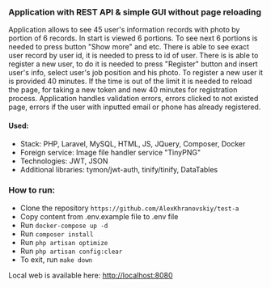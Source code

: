 ### Application with REST API & simple GUI without page reloading

Application allows to see 45 user's information records with photo by portion of 6 records. In start
is viewed 6 portions. To see next 6 portions is needed to press button "Show more" and etc. There is
able to see exact user record by user id, it is needed to press to id of user. There is is able to
register a new user, to do it is needed to press "Register" button and insert user's info, select
user's job position and his photo. To register a new user it is provided 40 minutes. If the time is out 
of the limit it is needed to reload the page, for taking a new token and new 40 minutes for registration
process. Application handles validation errors, errors clicked to not existed page, errors if the user 
with inputted email or phone has already registered.

#### Used:
* Stack: PHP, Laravel, MySQL, HTML, JS, JQuery, Composer, Docker
* Foreign service: Image file handler service "TinyPNG"
* Technologies: JWT, JSON
* Additional libraries: tymon/jwt-auth, tinify/tinify, DataTables 

### How to run:
* Clone the repository ```https://github.com/AlexKhranovskiy/test-a```
* Copy content from .env.example file to .env file
* Run ```docker-compose up -d```
* Run ```composer install```
* Run ```php artisan optimize```
* Run ```php artisan config:clear```
* To exit, run ```make down```

Local web is available here: [http://localhost:8080](http://localhost:8080)



